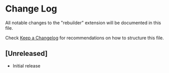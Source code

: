 # Change Log

All notable changes to the "rebuilder" extension will be documented in this file.

Check [Keep a Changelog](http://keepachangelog.com/) for recommendations on how to structure this file.

## [Unreleased]

- Initial release